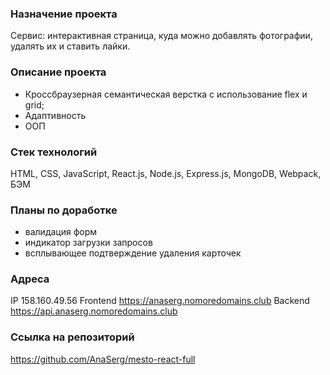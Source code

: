### Назначение проекта
Сервис: интерактивная страница, куда можно добавлять фотографии, удалять их и ставить лайки.

### Описание проекта
- Кроссбраузерная семантическая верстка с использование flex и grid;
- Адаптивность
- ООП

### Cтек технологий
HTML, CSS, JavaScript, React.js, Node.js, Express.js, MongoDB, Webpack, БЭМ

### Планы по доработке
- валидация форм
- индикатор загрузки запросов
- всплывающее подтверждение удаления карточек

### Адреса
IP 158.160.49.56
Frontend https://anaserg.nomoredomains.club
Backend https://api.anaserg.nomoredomains.club

### Ссылка на репозиторий
https://github.com/AnaSerg/mesto-react-full
